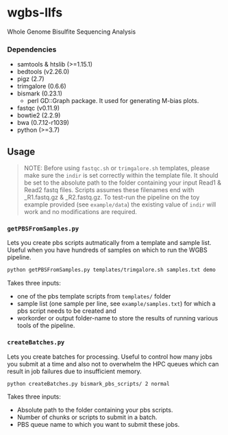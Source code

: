 # wgbs-llfs
Whole Genome Bisulfite Sequencing Analysis

### **Dependencies**
- samtools & htslib (>=1.15.1)
- bedtools (v2.26.0)
- pigz (2.7)
- trimgalore (0.6.6)
- bismark (0.23.1)
  - perl GD::Graph package. It used for generating M-bias plots.
- fastqc (v0.11.9)
- bowtie2 (2.2.9)
- bwa (0.7.12-r1039)
- python (>=3.7)

## Usage
> NOTE: Before using `fastqc.sh` or `trimgalore.sh` templates, please make sure the `indir` is set correctly within the template file. It should be set to the absolute path to the folder containing your input Read1 & Read2 fastq files. Scripts assumes these filenames end with _R1.fastq.gz & _R2.fastq.gz. To test-run the pipeline on the toy example provided (see `example/data`) the existing value of `indir` will work and no modifications are required.

### **`getPBSFromSamples.py`**

Lets you create pbs scripts autmatically from a template and sample list. Useful when you have hundreds of samples on which to run the WGBS pipeline.

```bash
python getPBSFromSamples.py templates/trimgalore.sh samples.txt demo
```

 Takes three inputs: 
 - one of the pbs template scripts from `templates/` folder 
 - sample list (one sample per line, see `example/samples.txt`) for which a pbs script needs to be created and 
 - workorder or output folder-name to store the results of running various tools of the pipeline.

### **`createBatches.py`**

Lets you create batches for processing. Useful to control how many jobs you submit at a time and also not to overwhelm the HPC queues which can result in job failures due to insufficient memory.

```bash
python createBatches.py bismark_pbs_scripts/ 2 normal
```

 Takes three inputs: 
 - Absolute path to the folder containing your pbs scripts. 
 - Number of chunks or scripts to submit in a batch.
 - PBS queue name to which you want to submit these jobs.

